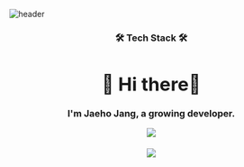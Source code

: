 ![header](https://capsule-render.vercel.app/api?type=waving&color=auto&height=300&section=header&text=Jaeu's%20GitHub&fontSize=90&animation=scaleIn)

<h3 align="center">  🛠 Tech Stack 🛠<h3>
<div align="center">
    <div>
        <h1>👋 Hi there👋</h1>
        <p>I'm Jaeho Jang, a growing developer.</p>
        <img src="http://mazassumnida.wtf/api/v2/generate_badge?boj=wogh6475">
        <br />
        <br />
        <img src="https://github-readme-stats.vercel.app/api?username=jaeuHeo&count_private=true&show_icons=true&theme=omni" />
        <br />
        <br />

